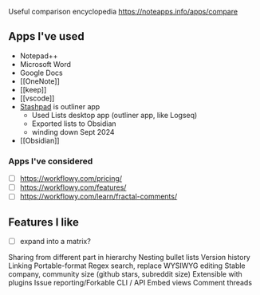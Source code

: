 Useful comparison encyclopedia https://noteapps.info/apps/compare
## Apps I've used
- Notepad++
- Microsoft Word
- Google Docs
- [[OneNote]]
- [[keep]]
- [[vscode]]
- [Stashpad](https://www.stashpad.com/) is outliner app
    - Used Lists desktop app (outliner app, like Logseq)
    - Exported lists to Obsidian
    - winding down Sept 2024
- [[Obsidian]]

### Apps I've considered
- [ ] https://workflowy.com/pricing/
- [ ] https://workflowy.com/features/
- [ ] https://workflowy.com/learn/fractal-comments/

## Features I like
- [ ] expand into a matrix?

Sharing from different part in hierarchy
Nesting bullet lists
Version history
Linking
Portable-format
Regex search, replace
WYSIWYG editing
Stable company, community size (github stars, subreddit size)
Extensible with plugins
Issue reporting/Forkable
CLI / API
Embed views
Comment threads